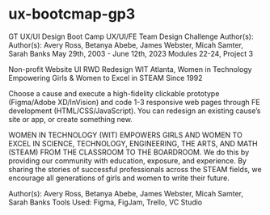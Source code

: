 # ux-bootcmap-gp3
GT UX/UI Design Boot Camp UX/UI/FE Team Design Challenge
Author(s): Author(s): Avery Ross, Betanya Abebe, James Webster, Micah Samter, Sarah Banks
May 29th, 2003 - June 12th, 2023
Modules 22-24, Project 3 

Non-profit Website UI RWD Redesign
WIT Atlanta, Women in Technology
Empowering Girls & Women to Excel in STEAM Since 1992

Choose a cause and execute a high-fidelity clickable prototype (Figma/Adobe XD/InVision) and code 1-3 responsive web pages through FE development (HTML/CSS/JavaScript). You can redesign an existing cause’s site or app, or create something new. 

WOMEN IN TECHNOLOGY (WIT) EMPOWERS GIRLS AND WOMEN TO EXCEL IN SCIENCE, TECHNOLOGY, ENGINEERING, THE ARTS, AND MATH (STEAM) FROM THE CLASSROOM TO THE BOARDROOM.
We do this by providing our community with education, exposure, and experience.  By sharing the stories of successful professionals across the STEAM fields, we encourage all generations of girls and women to write their future.

Author(s): Avery Ross, Betanya Abebe, James Webster, Micah Samter, Sarah Banks
Tools Used: Figma, FigJam, Trello, VC Studio